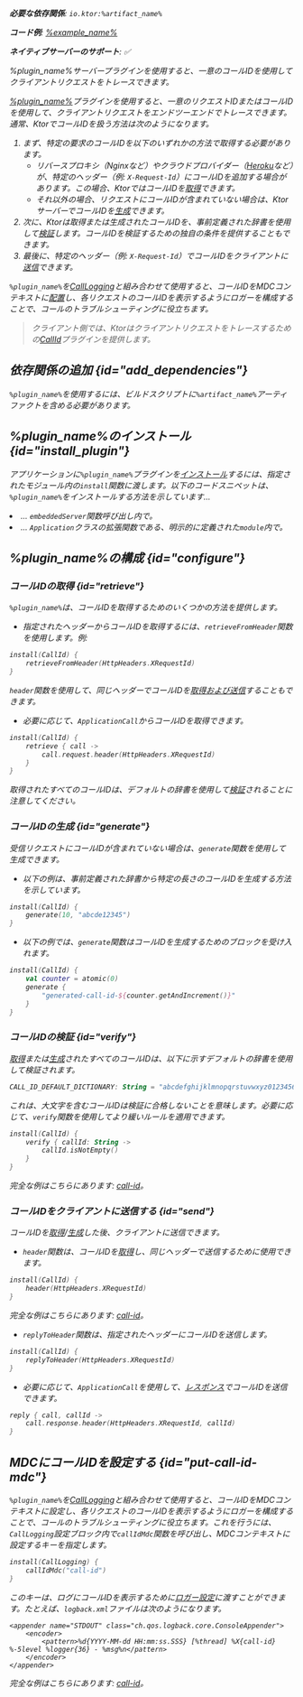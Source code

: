 [//]: # (title: Ktorサーバーでのリクエストトレース)

<show-structure for="chapter" depth="2"/>
<primary-label ref="server-plugin"/>

<var name="artifact_name" value="ktor-server-call-id"/>
<var name="package_name" value="io.ktor.server.plugins.callid"/>
<var name="plugin_name" value="CallId"/>

<tldr>
<p>
<b>必要な依存関係</b>: <code>io.ktor:%artifact_name%</code>
</p>
<var name="example_name" value="call-id"/>
<p>
    <b>コード例</b>:
    <a href="https://github.com/ktorio/ktor-documentation/tree/%ktor_version%/codeSnippets/snippets/%example_name%">
        %example_name%
    </a>
</p>
<p>
    <b><Links href="/ktor/server-native" summary="KtorはKotlin/Nativeをサポートしており、追加のランタイムや仮想マシンなしでサーバーを実行できます。">ネイティブサーバー</Links>のサポート</b>: ✅
</p>
</tldr>

<link-summary>
%plugin_name%サーバープラグインを使用すると、一意のコールIDを使用してクライアントリクエストをトレースできます。
</link-summary>

[%plugin_name%](https://api.ktor.io/ktor-server/ktor-server-plugins/ktor-server-call-id/io.ktor.server.plugins.callid/-call-id.html)プラグインを使用すると、一意のリクエストIDまたはコールIDを使用して、クライアントリクエストをエンドツーエンドでトレースできます。通常、KtorでコールIDを扱う方法は次のようになります。
1.  まず、特定の要求のコールIDを以下のいずれかの方法で取得する必要があります。
    *   リバースプロキシ（Nginxなど）やクラウドプロバイダー（[Heroku](heroku.md)など）が、特定のヘッダー（例: `X-Request-Id`）にコールIDを追加する場合があります。この場合、KtorではコールIDを[取得](#retrieve)できます。
    *   それ以外の場合、リクエストにコールIDが含まれていない場合は、KtorサーバーでコールIDを[生成](#generate)できます。
2.  次に、Ktorは取得または生成されたコールIDを、事前定義された辞書を使用して[検証](#verify)します。コールIDを検証するための独自の条件を提供することもできます。
3.  最後に、特定のヘッダー（例: `X-Request-Id`）でコールIDをクライアントに[送信](#send)できます。

`%plugin_name%`を[CallLogging](server-call-logging.md)と組み合わせて使用​​すると、コールIDをMDCコンテキストに[配置](#put-call-id-mdc)し、各リクエストのコールIDを表示するようにロガーを構成することで、コールのトラブルシューティングに役立ちます。

> クライアント側では、Ktorはクライアントリクエストをトレースするための[CallId](client-call-id.md)プラグインを提供します。

## 依存関係の追加 {id="add_dependencies"}

<p>
    <code>%plugin_name%</code>を使用するには、ビルドスクリプトに<code>%artifact_name%</code>アーティファクトを含める必要があります。
</p>
<Tabs group="languages">
    <TabItem title="Gradle (Kotlin)" group-key="kotlin">
        <code-block lang="Kotlin" code="            implementation(&quot;io.ktor:%artifact_name%:$ktor_version&quot;)"/>
    </TabItem>
    <TabItem title="Gradle (Groovy)" group-key="groovy">
        <code-block lang="Groovy" code="            implementation &quot;io.ktor:%artifact_name%:$ktor_version&quot;"/>
    </TabItem>
    <TabItem title="Maven" group-key="maven">
        <code-block lang="XML" code="            &lt;dependency&gt;&#10;                &lt;groupId&gt;io.ktor&lt;/groupId&gt;&#10;                &lt;artifactId&gt;%artifact_name%-jvm&lt;/artifactId&gt;&#10;                &lt;version&gt;${ktor_version}&lt;/version&gt;&#10;            &lt;/dependency&gt;"/>
    </TabItem>
</Tabs>

## %plugin_name%のインストール {id="install_plugin"}

<p>
    アプリケーションに<code>%plugin_name%</code>プラグインを<a href="#install">インストール</a>するには、指定された<Links href="/ktor/server-modules" summary="モジュールを使用すると、ルートをグループ化してアプリケーションを構造化できます。">モジュール</Links>内の<code>install</code>関数に渡します。以下のコードスニペットは、<code>%plugin_name%</code>をインストールする方法を示しています...
</p>
<list>
    <li>
        ... <code>embeddedServer</code>関数呼び出し内で。
    </li>
    <li>
        ... <code>Application</code>クラスの拡張関数である、明示的に定義された<code>module</code>内で。
    </li>
</list>
<Tabs>
    <TabItem title="embeddedServer">
        <code-block lang="kotlin" code="            import io.ktor.server.engine.*&#10;            import io.ktor.server.netty.*&#10;            import io.ktor.server.application.*&#10;            import %package_name%.*&#10;&#10;            fun main() {&#10;                embeddedServer(Netty, port = 8080) {&#10;                    install(%plugin_name%)&#10;                    // ...&#10;                }.start(wait = true)&#10;            }"/>
    </TabItem>
    <TabItem title="module">
        <code-block lang="kotlin" code="            import io.ktor.server.application.*&#10;            import %package_name%.*&#10;            // ...&#10;            fun Application.module() {&#10;                install(%plugin_name%)&#10;                // ...&#10;            }"/>
    </TabItem>
</Tabs>

## %plugin_name%の構成 {id="configure"}

### コールIDの取得 {id="retrieve"}

`%plugin_name%`は、コールIDを取得するためのいくつかの方法を提供します。

*   指定されたヘッダーからコールIDを取得するには、`retrieveFromHeader`関数を使用します。例:
   ```kotlin
   install(CallId) {
       retrieveFromHeader(HttpHeaders.XRequestId)
   }
   ```
   `header`関数を使用して、同じヘッダーでコールIDを[取得および送信](#send)することもできます。

*   必要に応じて、`ApplicationCall`からコールIDを取得できます。
   ```kotlin
   install(CallId) {
       retrieve { call ->
           call.request.header(HttpHeaders.XRequestId)
       }
   }
   ```
取得されたすべてのコールIDは、デフォルトの辞書を使用して[検証](#verify)されることに注意してください。

### コールIDの生成 {id="generate"}

受信リクエストにコールIDが含まれていない場合は、`generate`関数を使用して生成できます。
*   以下の例は、事前定義された辞書から特定の長さのコールIDを生成する方法を示しています。
   ```kotlin
   install(CallId) {
       generate(10, "abcde12345")
   }
   ```
*   以下の例では、`generate`関数はコールIDを生成するためのブロックを受け入れます。
   ```kotlin
   install(CallId) {
       val counter = atomic(0)
       generate {
           "generated-call-id-${counter.getAndIncrement()}"
       }
   }
   ```

### コールIDの検証 {id="verify"}

[取得](#retrieve)または[生成](#generate)されたすべてのコールIDは、以下に示すデフォルトの辞書を使用して検証されます。

```kotlin
CALL_ID_DEFAULT_DICTIONARY: String = "abcdefghijklmnopqrstuvwxyz0123456789+/=-"
```
これは、大文字を含むコールIDは検証に合格しないことを意味します。必要に応じて、`verify`関数を使用してより緩いルールを適用できます。

```kotlin
install(CallId) {
    verify { callId: String ->
        callId.isNotEmpty()
    }
}
```

完全な例はこちらにあります: [call-id](https://github.com/ktorio/ktor-documentation/tree/%ktor_version%/codeSnippets/snippets/call-id)。

### コールIDをクライアントに送信する {id="send"}

コールIDを[取得](#retrieve)/[生成](#generate)した後、クライアントに送信できます。

*   `header`関数は、コールIDを[取得](#retrieve)し、同じヘッダーで送信するために使用できます。

   ```kotlin
   install(CallId) {
       header(HttpHeaders.XRequestId)
   }
   ```

  完全な例はこちらにあります: [call-id](https://github.com/ktorio/ktor-documentation/tree/%ktor_version%/codeSnippets/snippets/call-id)。

*   `replyToHeader`関数は、指定されたヘッダーにコールIDを送信します。
   ```kotlin
   install(CallId) {
       replyToHeader(HttpHeaders.XRequestId)
   }
   ```

*   必要に応じて、`ApplicationCall`を使用して、[レスポンス](server-responses.md)でコールIDを送信できます。
   ```kotlin
   reply { call, callId ->
       call.response.header(HttpHeaders.XRequestId, callId)
   }
   ```

## MDCにコールIDを設定する {id="put-call-id-mdc"}

`%plugin_name%`を[CallLogging](server-call-logging.md)と組み合わせて使用​​すると、コールIDをMDCコンテキストに設定し、各リクエストのコールIDを表示するようにロガーを構成することで、コールのトラブルシューティングに役立ちます。これを行うには、`CallLogging`設定ブロック内で`callIdMdc`関数を呼び出し、MDCコンテキストに設定するキーを指定します。

```kotlin
install(CallLogging) {
    callIdMdc("call-id")
}
```

このキーは、ログにコールIDを表示するために[ロガー設定](server-logging.md#configure-logger)に渡すことができます。たとえば、`logback.xml`ファイルは次のようになります。
```
<appender name="STDOUT" class="ch.qos.logback.core.ConsoleAppender">
    <encoder>
        <pattern>%d{YYYY-MM-dd HH:mm:ss.SSS} [%thread] %X{call-id} %-5level %logger{36} - %msg%n</pattern>
    </encoder>
</appender>
```

完全な例はこちらにあります: [call-id](https://github.com/ktorio/ktor-documentation/tree/%ktor_version%/codeSnippets/snippets/call-id)。